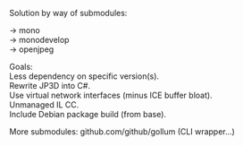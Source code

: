 Solution by way of submodules:<br/>

-> mono<br/>
-> monodevelop<br/>
-> openjpeg<br/>

Goals:<br/>
Less dependency on specific version(s).<br/>
Rewrite JP3D into C#.<br/>
Use virtual network interfaces (minus ICE buffer bloat).<br/>
Unmanaged IL CC.<br/>
Include Debian package build (from base).<br/>

More submodules:
github.com/github/gollum
(CLI wrapper...)
